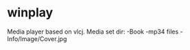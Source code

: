 # winplay
Media player based on vlcj.
Media set dir:
  -Book
    -mp34 files
  -Info/Image/Cover.jpg

